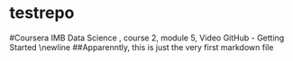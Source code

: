 # testrepo
#Coursera IMB Data Science , course 2, module 5, Video GitHub - Getting Started \newline
##Apparenntly, this is just the very first markdown file
